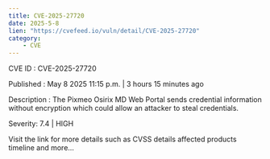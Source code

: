 ```yaml
---
title: CVE-2025-27720
date: 2025-5-8
lien: "https://cvefeed.io/vuln/detail/CVE-2025-27720"
category:
    - CVE
---
```


CVE ID : CVE-2025-27720

Published :  May 8
2025
11:15 p.m. | 3 hours
15 minutes ago

Description : The Pixmeo Osirix MD Web Portal sends credential information without encryption
which could allow an attacker to steal credentials.

Severity: 7.4 | HIGH

Visit the link for more details
such as CVSS details
affected products
timeline
and more...
